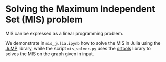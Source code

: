 # Solving the Maximum Independent Set (MIS) problem

MIS can be expressed as a linear programming problem.

We demonstrate in `mis_julia.ipynb` how to solve the MIS in Julia using the
[JuMP](https://jump.dev) library, while the script `mis_solver.py` uses the
[ortools](https://developers.google.com/optimization) library to solves the MIS
on the graph given in input.

